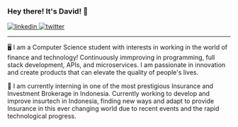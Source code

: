 ### Hey there! It's David! 👋

<a href="https://www.linkedin.com/in/david-amadeo-2759061a8/" rel="nofollow noreferrer">
  <img src="https://img.shields.io/badge/LinkedIn-0077B5?style=for-the-badge&logo=linkedin&logoColor=white" alt="linkedin">
</a>
<a href="https://www.twitter.com/davidamadeo" rel="nofollow noreferrer">
  <img src="https://img.shields.io/badge/Twitter-1DA1F2?style=for-the-badge&logo=twitter&logoColor=white" alt="twitter">
</a>

---

🖥️ I am a Computer Science student with interests in working in the world of finance and technology! Continuously immproving in programming, full stack development, APIs, and microservices. I am passionate in innovation and create products that can elevate the quality of people's lives.

🔭 I am currently interning in one of the most prestigious Insurance and Investment Brokerage in Indonesia. Currently working to develop and improve insurtech in Indonesia, finding new ways and adapt to provide Insurance in this ever changing world due to recent events and the rapid technological progress.

<!--
**davidamadeo/davidamadeo** is a ✨ _special_ ✨ repository because its `README.md` (this file) appears on your GitHub profile.

Here are some ideas to get you started:

- 🔭 I’m currently working on ...
- 🌱 I’m currently learning ...
- 👯 I’m looking to collaborate on ...
- 🤔 I’m looking for help with ...
- 💬 Ask me about ...
- 📫 How to reach me: ...
- 😄 Pronouns: ...
- ⚡ Fun fact: ...
-->
